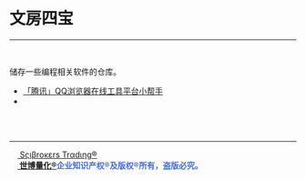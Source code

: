 # 文房四宝

---

<br>

储存一些编程相关软件的仓库。

- [「腾讯」QQ浏览器在线工具平台小帮手](https://tool.browser.qq.com/)
- 

<br><br>

---

[<img src='诸子百家考工记/世博量化.png' height='14'/> Sςιβrοκεrs Trαdιηg®](http://www.scibrokes.com)<br>
<span style='color:RoyalBlue'>**[<img src='诸子百家考工记/世博量化.png' height='14'/> 世博量化®](http://www.scibrokes.com)企业知识产权®及版权®所有，盗版必究。**</span>

